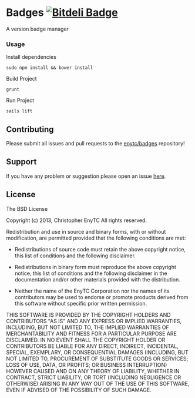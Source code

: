 Badges [![Bitdeli Badge](https://d2weczhvl823v0.cloudfront.net/enytc/badges/trend.png)](https://bitdeli.com/free "Bitdeli Badge")
===

A version badge manager

### Usage

Install dependencies

`sudo npm install && bower install`

Build Project

`grunt`

Run Project

`sails lift`

## Contributing

Please submit all issues and pull requests to the [enytc/badges](http://github.com/enytc/badges) repository!

## Support
If you have any problem or suggestion please open an issue [here](https://github.com/enytc/badges/issues).

## License

The BSD License

Copyright (c) 2013, Christopher EnyTC
All rights reserved.

Redistribution and use in source and binary forms, with or without modification,
are permitted provided that the following conditions are met:

* Redistributions of source code must retain the above copyright notice, this
  list of conditions and the following disclaimer.

* Redistributions in binary form must reproduce the above copyright notice, this
  list of conditions and the following disclaimer in the documentation and/or
  other materials provided with the distribution.

* Neither the name of the EnyTC Corporation nor the names of its
  contributors may be used to endorse or promote products derived from
  this software without specific prior written permission.

THIS SOFTWARE IS PROVIDED BY THE COPYRIGHT HOLDERS AND CONTRIBUTORS "AS IS" AND
ANY EXPRESS OR IMPLIED WARRANTIES, INCLUDING, BUT NOT LIMITED TO, THE IMPLIED
WARRANTIES OF MERCHANTABILITY AND FITNESS FOR A PARTICULAR PURPOSE ARE
DISCLAIMED. IN NO EVENT SHALL THE COPYRIGHT HOLDER OR CONTRIBUTORS BE LIABLE FOR
ANY DIRECT, INDIRECT, INCIDENTAL, SPECIAL, EXEMPLARY, OR CONSEQUENTIAL DAMAGES
(INCLUDING, BUT NOT LIMITED TO, PROCUREMENT OF SUBSTITUTE GOODS OR SERVICES;
LOSS OF USE, DATA, OR PROFITS; OR BUSINESS INTERRUPTION) HOWEVER CAUSED AND ON
ANY THEORY OF LIABILITY, WHETHER IN CONTRACT, STRICT LIABILITY, OR TORT
(INCLUDING NEGLIGENCE OR OTHERWISE) ARISING IN ANY WAY OUT OF THE USE OF THIS
SOFTWARE, EVEN IF ADVISED OF THE POSSIBILITY OF SUCH DAMAGE.
